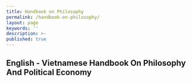 ```yaml
---
title: Handbook on Philosophy
permalink: /handbook-on-philosophy/
layout: page
keywords: ''
description: >- 
published: true
---
```

## English - Vietnamese Handbook On Philosophy And Political Economy
